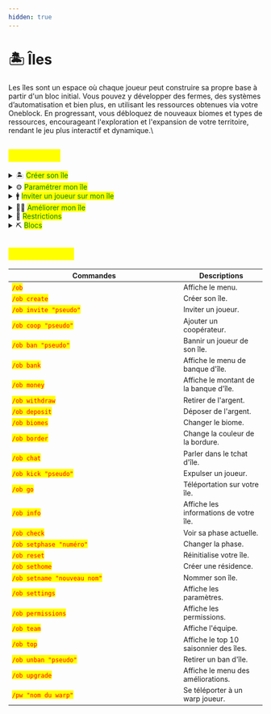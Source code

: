 ```yaml
---
hidden: true
---
```


# 🏝️ Îles

Les îles sont un espace où chaque joueur peut construire sa propre base à partir d'un bloc initial. Vous pouvez y développer des fermes, des systèmes d’automatisation et bien plus, en utilisant les ressources obtenues via votre Oneblock. En progressant, vous débloquez de nouveaux biomes et types de ressources, encourageant l'exploration et l'expansion de votre territoire, rendant le jeu plus interactif et dynamique.\


## <mark style="color:yellow;">Utilisation</mark>

<details>

<summary>🏝️ <mark style="color:green;">Créer son île</mark> </summary>

Pour créer votre île, utilisez la commande <mark style="color:red;">`/ob create`</mark>. Vous serez téléporté directement sur votre nouvelle île. Une fois créée, vous aurez accès au menu suivant avec la commande <mark style="color:red;">`/ob`</mark>.

<div align="left"><figure><img src="../../.gitbook/assets/image (70).png" alt="" width="264"><figcaption></figcaption></figure></div>



* <mark style="color:yellow;">Téléporter</mark> **:** Améliorez votre île ou utilisez <mark style="color:red;">`/ob go`</mark>.
* <mark style="color:yellow;">Phases</mark> **:** Accédez à vos phases ou tapez <mark style="color:red;">`/ob phases`</mark>.
* <mark style="color:yellow;">Amélioration</mark> **:** Accédez aux améliorations de l'île ou utilisez <mark style="color:red;">`/ob upgrade`</mark>.
* <mark style="color:yellow;">Équipe</mark> **:** Consultez les membres de l'île ou tapez <mark style="color:red;">`/ob team`</mark>.
* <mark style="color:yellow;">L'engrenage</mark> **:** Accédez à vos paramètres avec votre clic gauche et à vos permissions avec votre clic droit ou faites <mark style="color:red;">`/ob settings`</mark> - <mark style="color:red;">`/ob permissions`</mark>.

- <mark style="color:yellow;">Le podium</mark> : Consultez le classement saisonnier des îles ou utilisez <mark style="color:red;">`/ob top`</mark>.
- <mark style="color:yellow;">Bloc de terre</mark> : Consultez la saison en cours et déposez les objets demandés pour augmenter le score de votre île ou faites <mark style="color:red;">`/ob points`</mark>.
- <mark style="color:yellow;">La croix</mark> : Supprimez votre île actuelle pour repartir de zéro, ou utilisez <mark style="color:red;">`/ob reset`</mark>.
- <mark style="color:yellow;">La pièce</mark> : Consultez, retirez ou déposez votre argent dans la banque d'île, ou tapez <mark style="color:red;">`/ob bank`</mark>.
- <mark style="color:yellow;">Biomes</mark> : Changez le biome de votre île, ou utilisez <mark style="color:red;">`/ob biome`</mark>.

</details>

<details>

<summary>⚙️ <mark style="color:green;">Paramétrer mon île</mark></summary>

Pour gérer vos paramètres d'île, tapez la commande <mark style="color:red;">`/ob settings`</mark>. Le menu suivant s'ouvrira :

<div align="left"><figure><img src="../../.gitbook/assets/image (71).png" alt=""><figcaption></figcaption></figure></div>

Pour gérer vos permissions d'île, tapez la commande <mark style="color:red;">`/ob permissions`</mark>. Le menu suivant s'ouvrira :

<div align="left"><figure><img src="../../.gitbook/assets/image (72).png" alt=""><figcaption></figcaption></figure></div>

</details>

<details>

<summary>🚹 <mark style="color:green;">Inviter un joueur sur mon île</mark></summary>

Pour inviter un joueur à rejoindre votre île, utilisez la commande <mark style="color:red;">`/ob invite "pseudo"`</mark>. Votre ami devra ensuite taper **deux fois** la commande <mark style="color:red;">`/ob accept`</mark> (avec un délai de 10 secondes entre chaque).



#### Les grades d'île disponibles sont les suivants :

<div align="left"><figure><img src="../../.gitbook/assets/image (73).png" alt=""><figcaption></figcaption></figure></div>

Pour promouvoir un membre de votre île, utilisez la commande <mark style="color:red;">`/ob promote "pseudo"`</mark>. Pour rétrograder un joueur, tapez <mark style="color:red;">`/ob demote "pseudo"`</mark>.



:bulb: Le grade "<mark style="color:blue;">**Coop**</mark>" permet au joueur d'avoir des permissions uniquement lorsque le propriétaire de l'île est connecté. Cependant vous pouvez attribuer des permissions spécifiques à un joueur en tapant la commande <mark style="color:red;">`/ob permissions "pseudo"`</mark>.

</details>

<details>

<summary>💪🏻 <mark style="color:green;">Améliorer mon île</mark></summary>

Vous pouvez acheter des améliorations pour votre île en tapant la commande <mark style="color:red;">`/ob upgrade`</mark>.![](<../../.gitbook/assets/image (75).png>)

* <mark style="color:yellow;">Barrière</mark> **:** Augmentez la taille de votre île.
* <mark style="color:yellow;">Bloc d'herbe</mark> **:** Changez la phase de votre île.
* <mark style="color:yellow;">Émeraude</mark> **:** Augmentez la limite d'entonnoirs sur votre île.
* <mark style="color:yellow;">Pierre</mark> **:** Achetez ou changez votre générateur d'île. Quatre types sont disponibles :&#x20;
  * Générateur Normal
  * Générateur Naturel
  * Générateur à Minerais
  * Générateur du Nether\


</details>

<details>

<summary>🔧 <mark style="color:green;">Restrictions</mark></summary>

Vous pouvez accéder aux limites de votre île avec la commande <mark style="color:red;">`/ob limits`</mark>, qui vous ouvrira ce menu :&#x20;

<img src="../../.gitbook/assets/cc.webp" alt="" data-size="original">

* <mark style="color:yellow;">Enclume</mark> → 150
* <mark style="color:yellow;">Cloche</mark> → 50
* <mark style="color:yellow;">Alambic</mark> → 100
* <mark style="color:yellow;">Morue</mark> → 15&#x20;
* <mark style="color:yellow;">Tête de creeper</mark> → 50
* <mark style="color:yellow;">Dauphin</mark> → 15&#x20;
* <mark style="color:yellow;">Entonnoir</mark> → 100
  * Vous pouvez toutefois améliorer cette limite en allant dans le menu <mark style="color:red;">`/ob upgrade`</mark> puis en cliquant sur l’émeraude.
* <mark style="color:yellow;">Tête de joueur</mark> → 200
* <mark style="color:yellow;">Tête de squelette</mark> → 5
* <mark style="color:yellow;">Poulpe</mark> → 15&#x20;
* <mark style="color:yellow;">Tête de wither squelette</mark> → 50
* <mark style="color:yellow;">Tête de zombie</mark> → 50

_Par exemple ; vous ne pouvez placer plus de 150 enclumes sur votre île._

Il existe également d'autres **restrictions**, celle des **tiles**, limitées à 256/chunk et qui concerne tous les coffres/spawners/shulkers/tonneaux/cadres/armorstands, celle des **entités,** limitées à 16/chunk (mobs passifs et agressifs) et celle des villageois, qui sont limités à 10 par chunk.

</details>

<details>

<summary>⛏ <mark style="color:green;">Blocs</mark> </summary>

Ici, vous trouverez une liste de **tous** les **blocs présents** au sein du <mark style="color:red;">`/ob phases`</mark>.&#x20;

<img src="../../.gitbook/assets/Capture d&#x27;écran 2025-02-23 095736.png" alt="" data-size="original">&#x20;

SCREEN A CHANGER LORSQUE LE MENU SERA RÉPARÉ



<mark style="color:yellow;">Phase plaine (0)</mark>

* Feuilles de bouleau
* Bûche de bouleau
* Bûche de chêne
* Feuilles de chêne
* Terre
* Chemin de terre
* Bloc d'herbe
* Pierre taillée
* Sable
* Granit
* Pierre
* Andésite
* Nid d'abeille

<mark style="color:yellow;">Phase grotte (3000)</mark>

* Terre
* Pierre taillée
* Obsidienne
* Pierre
* Pierre infestée
* Bloc de mousse
* Azalée
* Azalée fleurie
* Gravier
* Argile
* Granit
* Andésite
* Diorite
* Tuf
* Bloc de dripstone
* Bloc d'améthyste
* Basalte lisse
* Calcite
* Ardoise des abîmes
* Ardoise des abîmes renforcée
* Sculk
* Veine de sculk
* Catalyseur de sculk
* Capteur de sculk
* Crieur de sculk
* Minerai de charbon
* Minerai de charbon des abîmes
* Minerai de cuivre
* Minerai de cuivre des abîmes
* Minerai de redstone
* Minerai de redstone des abîmes
* Minerai de diamant
* Minerai de diamant des abîmes
* Minerai d'or
* Minerai d'or des abîmes
* Minerai de fer
* Minerai de fer des abîmes
* Minerai d'émeraude
* Minerai d'émeraude des abîmes
* Minerai de lapis-lazuli
* Minerai de lapis-lazuli des abîmes
* Toile d'araignée

<mark style="color:yellow;">Phase montagne (13000)</mark>&#x20;

* Glace
* Bloc de neige
* Gravier
* Bûche de sapin
* Feuilles de sapin
* Terre
* Minerai de charbon
* Minerai d'émeraude
* Minerai de fer
* Pierre taillée
* Pierre

<mark style="color:yellow;">Phase océan (19000)</mark>&#x20;

* Bloc de corail corne
* Bloc de corail cerveau
* Bloc de corail cerveau mort
* Bloc de corail corne mort
* Bloc de corail bulle
* Bloc de corail bulle mort
* Bloc de corail feu
* Gravier
* Gravier suspect
* Prismarine
* Prismarine sombre
* Pierre lumineuse
* Sable
* Granite
* Pierre
* Argile
* Éponge
* Bloc de magma
* Lanterne aquatique

<mark style="color:yellow;">Phase canyon (25000)</mark>&#x20;

* Sable
* Sable suspect
* Grès
* Sable rouge
* Grès rouge
* Terracotta
* Terracotta blanche
* Terracotta orange
* Terracotta rouge
* Terracotta gris clair
* Terracotta jaune
* Terracotta marron
* Pierre taillée
* Cactus
* Bûche d'acacia
* Feuilles d'acacia
* Planches de chêne noir

<mark style="color:yellow;">Phase donjon (31000)</mark>&#x20;

* Bûche de chêne noir
* Feuilles de chêne noir
* Planches de chêne noir
* Bûche de bouleau
* Feuilles de bouleau
* Tige de champignon
* Bloc de champignon brun
* Bloc de champignon rouge
* Podzol
* Mycélium
* Terre
* Terre stérile
* Bloc d'herbe
* Gravier
* Pierre taillée

<mark style="color:yellow;">Phase marécageuse (37000)</mark>&#x20;

* Gravier
* Sable
* Argile
* Bloc d'herbe
* Terre stérile
* Terre
* Boue
* Boue tassée
* Bloc de mousse
* Bûche de chêne
* Feuilles de chêne
* Racines de palétuvier
* Feuilles de palétuvier
* Bûche de palétuvier
* Racines de palétuvier boueuses
* Bloc de slime

<mark style="color:yellow;">Phase prairie (43000)</mark>&#x20;

* Bloc de miel
* Bloc de rayon de miel
* Nid d'abeilles
* Ruche
* Composteur
* Bloc de foin
* Citrouille
* Pastèque
* Pierre lumineuse
* Tonneau
* Bûche de chêne
* Feuilles de chêne
* Bûche de cerisier
* Feuilles de cerisier
* Bûche de bouleau
* Feuilles de bouleau
* Bloc d'herbe
* Chemin de terre
* Podzol
* Sable
* Pierre
* Minerai de charbon

<mark style="color:yellow;">Phase jungle (49000)</mark>

* Pastèque
* Pierre moussue
* Bûche de chêne
* Pierre
* Feuilles de jungle
* Bloc d'herbe
* Bûche de jungle
* Podzol
* Pierres taillées
* Citrouille
* Feuilles de chêne
* Gravier
* Sable

<mark style="color:yellow;">Phase nether (55000)</mark>

* Netherrack
* Quartz&#x20;
* Minerai d'or&#x20;
* Débris anciens
* Bloc d'or
* Tige biscornue
* Nylium biscornu
* Tige carmin
* Nylium carmin
* Bloc de verrues
* Bloc de verrues biscornues
* Pierre noire
* Pierre noire dorée
* Basalte
* Bloc d'os
* Gravier
* Sol des âmes
* Sable des âmes
* Bloc de magma
* Champilampe
* Pierre lumineuse
* Obsidienne
* Obsidienne pleureuse
* Ender chest&#x20;

<mark style="color:yellow;">Phase trial (61000)</mark>

* Bloc de cuivre
* Ampoule de cuivre
* Tuf
* Briques de tuf
* Minerai de cuivre
* Minerai de redstone
* Coffre-fort
* Pot décoré
* Distributeur
* Glace

<mark style="color:yellow;">Phase end (67000)</mark>&#x20;

* Pierre de l'End
* Pierre taillée de l'End
* Bloc de purpur
* Pilier de purpur
* Obsidienne

</details>

## <mark style="color:yellow;">Commandes</mark>

<table><thead><tr><th width="326">Commandes</th><th>Descriptions</th></tr></thead><tbody><tr><td><mark style="color:red;"><code>/ob</code></mark></td><td>Affiche le menu.</td></tr><tr><td><mark style="color:red;"><code>/ob create</code></mark></td><td>Créer son île.</td></tr><tr><td><mark style="color:red;"><code>/ob invite "pseudo"</code></mark></td><td>Inviter un joueur.</td></tr><tr><td><mark style="color:red;"><code>/ob coop "pseudo"</code></mark> </td><td>Ajouter un coopérateur.</td></tr><tr><td><mark style="color:red;"><code>/ob ban "pseudo"</code></mark></td><td>Bannir un joueur de son île.</td></tr><tr><td><mark style="color:red;"><code>/ob bank</code></mark></td><td>Affiche le menu de banque d'île.</td></tr><tr><td><mark style="color:red;"><code>/ob money</code></mark></td><td>Affiche le montant de la banque d'île.</td></tr><tr><td><mark style="color:red;"><code>/ob withdraw</code></mark></td><td>Retirer de l'argent.</td></tr><tr><td><mark style="color:red;"><code>/ob deposit</code></mark></td><td>Déposer de l'argent.</td></tr><tr><td><mark style="color:red;"><code>/ob biomes</code></mark></td><td>Changer le biome. </td></tr><tr><td><mark style="color:red;"><code>/ob border</code></mark></td><td>Change la couleur de la bordure.</td></tr><tr><td><mark style="color:red;"><code>/ob chat</code></mark></td><td>Parler dans le tchat d'île.</td></tr><tr><td><mark style="color:red;"><code>/ob kick "pseudo"</code></mark></td><td>Expulser un joueur.</td></tr><tr><td><mark style="color:red;"><code>/ob go</code></mark></td><td>Téléportation sur votre île.</td></tr><tr><td><mark style="color:red;"><code>/ob info</code></mark></td><td>Affiche les informations de votre île.</td></tr><tr><td><mark style="color:red;"><code>/ob check</code></mark></td><td>Voir sa phase actuelle.</td></tr><tr><td><mark style="color:red;"><code>/ob setphase "numéro"</code></mark> </td><td>Changer la phase.</td></tr><tr><td><mark style="color:red;"><code>/ob reset</code></mark></td><td>Réinitialise votre île.</td></tr><tr><td><mark style="color:red;"><code>/ob sethome</code></mark></td><td>Créer une résidence.</td></tr><tr><td><mark style="color:red;"><code>/ob setname "nouveau nom"</code></mark></td><td>Nommer son île.</td></tr><tr><td><mark style="color:red;"><code>/ob settings</code></mark></td><td>Affiche les paramètres.</td></tr><tr><td><mark style="color:red;"><code>/ob permissions</code></mark></td><td>Affiche les permissions.</td></tr><tr><td><mark style="color:red;"><code>/ob team</code></mark></td><td>Affiche l'équipe.</td></tr><tr><td><mark style="color:red;"><code>/ob top</code></mark></td><td>Affiche le top 10 saisonnier des îles.</td></tr><tr><td><mark style="color:red;"><code>/ob unban "pseudo"</code></mark></td><td>Retirer un ban d'île.</td></tr><tr><td><mark style="color:red;"><code>/ob upgrade</code></mark></td><td>Affiche le menu des améliorations.</td></tr><tr><td><mark style="color:red;"><code>/pw "nom du warp"</code></mark></td><td>Se téléporter à un warp joueur.</td></tr></tbody></table>

